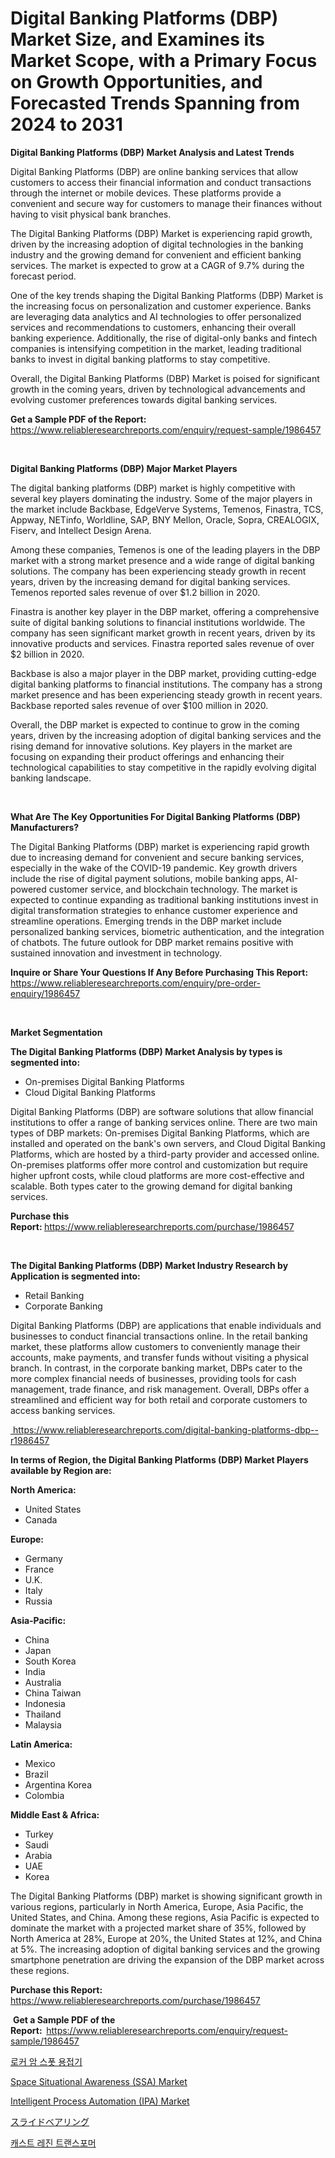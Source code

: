 <p><h1>Digital Banking Platforms (DBP) Market Size, and Examines its Market Scope, with a Primary Focus on Growth Opportunities, and Forecasted Trends Spanning from 2024 to 2031</h1></p><p><strong>Digital Banking Platforms (DBP) Market Analysis and Latest Trends</strong></p>
<p><p>Digital Banking Platforms (DBP) are online banking services that allow customers to access their financial information and conduct transactions through the internet or mobile devices. These platforms provide a convenient and secure way for customers to manage their finances without having to visit physical bank branches.</p><p>The Digital Banking Platforms (DBP) Market is experiencing rapid growth, driven by the increasing adoption of digital technologies in the banking industry and the growing demand for convenient and efficient banking services. The market is expected to grow at a CAGR of 9.7% during the forecast period.</p><p>One of the key trends shaping the Digital Banking Platforms (DBP) Market is the increasing focus on personalization and customer experience. Banks are leveraging data analytics and AI technologies to offer personalized services and recommendations to customers, enhancing their overall banking experience. Additionally, the rise of digital-only banks and fintech companies is intensifying competition in the market, leading traditional banks to invest in digital banking platforms to stay competitive.</p><p>Overall, the Digital Banking Platforms (DBP) Market is poised for significant growth in the coming years, driven by technological advancements and evolving customer preferences towards digital banking services.</p></p>
<p><strong>Get a Sample PDF of the Report:&nbsp;</strong> <a href="https://www.reliableresearchreports.com/enquiry/request-sample/1986457">https://www.reliableresearchreports.com/enquiry/request-sample/1986457</a></p>
<p>&nbsp;</p>
<p><strong>Digital Banking Platforms (DBP) Major Market Players</strong></p>
<p><p>The digital banking platforms (DBP) market is highly competitive with several key players dominating the industry. Some of the major players in the market include Backbase, EdgeVerve Systems, Temenos, Finastra, TCS, Appway, NETinfo, Worldline, SAP, BNY Mellon, Oracle, Sopra, CREALOGIX, Fiserv, and Intellect Design Arena.</p><p>Among these companies, Temenos is one of the leading players in the DBP market with a strong market presence and a wide range of digital banking solutions. The company has been experiencing steady growth in recent years, driven by the increasing demand for digital banking services. Temenos reported sales revenue of over $1.2 billion in 2020.</p><p>Finastra is another key player in the DBP market, offering a comprehensive suite of digital banking solutions to financial institutions worldwide. The company has seen significant market growth in recent years, driven by its innovative products and services. Finastra reported sales revenue of over $2 billion in 2020.</p><p>Backbase is also a major player in the DBP market, providing cutting-edge digital banking platforms to financial institutions. The company has a strong market presence and has been experiencing steady growth in recent years. Backbase reported sales revenue of over $100 million in 2020.</p><p>Overall, the DBP market is expected to continue to grow in the coming years, driven by the increasing adoption of digital banking services and the rising demand for innovative solutions. Key players in the market are focusing on expanding their product offerings and enhancing their technological capabilities to stay competitive in the rapidly evolving digital banking landscape.</p></p>
<p>&nbsp;</p>
<p><strong>What Are The Key Opportunities For Digital Banking Platforms (DBP) Manufacturers?</strong></p>
<p><p>The Digital Banking Platforms (DBP) market is experiencing rapid growth due to increasing demand for convenient and secure banking services, especially in the wake of the COVID-19 pandemic. Key growth drivers include the rise of digital payment solutions, mobile banking apps, AI-powered customer service, and blockchain technology. The market is expected to continue expanding as traditional banking institutions invest in digital transformation strategies to enhance customer experience and streamline operations. Emerging trends in the DBP market include personalized banking services, biometric authentication, and the integration of chatbots. The future outlook for DBP market remains positive with sustained innovation and investment in technology.</p></p>
<p><strong>Inquire or Share Your Questions If Any Before Purchasing This Report:</strong> <a href="https://www.reliableresearchreports.com/enquiry/pre-order-enquiry/1986457">https://www.reliableresearchreports.com/enquiry/pre-order-enquiry/1986457</a></p>
<p>&nbsp;</p>
<p><strong>Market Segmentation</strong></p>
<p><strong>The Digital Banking Platforms (DBP) Market Analysis by types is segmented into:</strong></p>
<p><ul><li>On-premises Digital Banking Platforms</li><li>Cloud Digital Banking Platforms</li></ul></p>
<p><p>Digital Banking Platforms (DBP) are software solutions that allow financial institutions to offer a range of banking services online. There are two main types of DBP markets: On-premises Digital Banking Platforms, which are installed and operated on the bank's own servers, and Cloud Digital Banking Platforms, which are hosted by a third-party provider and accessed online. On-premises platforms offer more control and customization but require higher upfront costs, while cloud platforms are more cost-effective and scalable. Both types cater to the growing demand for digital banking services.</p></p>
<p><strong>Purchase this Report:&nbsp;</strong><a href="https://www.reliableresearchreports.com/purchase/1986457">https://www.reliableresearchreports.com/purchase/1986457</a></p>
<p>&nbsp;</p>
<p><strong>The Digital Banking Platforms (DBP) Market Industry Research by Application is segmented into:</strong></p>
<p><ul><li>Retail Banking</li><li>Corporate Banking</li></ul></p>
<p><p>Digital Banking Platforms (DBP) are applications that enable individuals and businesses to conduct financial transactions online. In the retail banking market, these platforms allow customers to conveniently manage their accounts, make payments, and transfer funds without visiting a physical branch. In contrast, in the corporate banking market, DBPs cater to the more complex financial needs of businesses, providing tools for cash management, trade finance, and risk management. Overall, DBPs offer a streamlined and efficient way for both retail and corporate customers to access banking services.</p></p>
<p><a href="https://www.reliableresearchreports.com/digital-banking-platforms-dbp--r1986457">&nbsp;https://www.reliableresearchreports.com/digital-banking-platforms-dbp--r1986457</a></p>
<p><strong>In terms of Region, the Digital Banking Platforms (DBP) Market Players available by Region are:</strong></p>
<p>
    <p> <strong> North America: </strong>
        <ul>
            <li>United States</li>
            <li>Canada</li>
        </ul>
        </p> 
    <p> <strong> Europe: </strong>
        <ul>
            <li>Germany</li>
            <li>France</li>
            <li>U.K.</li>
            <li>Italy</li>
            <li>Russia</li>
        </ul>
        </p> 
    <p> <strong> Asia-Pacific: </strong>
        <ul>
            <li>China</li>
            <li>Japan</li>
            <li>South Korea</li>
            <li>India</li>
            <li>Australia</li>
            <li>China Taiwan</li>
            <li>Indonesia</li>
            <li>Thailand</li>
            <li>Malaysia</li>
        </ul>
        </p> 
    <p> <strong> Latin America: </strong>
        <ul>
            <li>Mexico</li>
            <li>Brazil</li>
            <li>Argentina Korea</li>
            <li>Colombia</li>
        </ul>
        </p> 
    <p> <strong> Middle East & Africa: </strong>
        <ul>
            <li>Turkey</li>
            <li>Saudi</li>
            <li>Arabia</li>
            <li>UAE</li>
            <li>Korea</li>
        </ul>
    </p>
    </p>
<p><p>The Digital Banking Platforms (DBP) market is showing significant growth in various regions, particularly in North America, Europe, Asia Pacific, the United States, and China. Among these regions, Asia Pacific is expected to dominate the market with a projected market share of 35%, followed by North America at 28%, Europe at 20%, the United States at 12%, and China at 5%. The increasing adoption of digital banking services and the growing smartphone penetration are driving the expansion of the DBP market across these regions.</p></p>
<p><strong>Purchase this Report: </strong><a href="https://www.reliableresearchreports.com/purchase/1986457">https://www.reliableresearchreports.com/purchase/1986457</a></p>
<p>&nbsp;<strong>Get a Sample PDF of the Report:&nbsp;&nbsp;</strong><a href="https://www.reliableresearchreports.com/enquiry/request-sample/1986457">https://www.reliableresearchreports.com/enquiry/request-sample/1986457</a></p>
<p><strong></strong></p>
<p><p><a href="https://medium.com/@clairhane1954/rocker-arm-spot-welder-%EC%8B%9C%EC%9E%A5-2031%EB%85%84%EA%B9%8C%EC%A7%80%EC%9D%98-%ED%8A%B8%EB%A0%8C%EB%93%9C-%EC%98%88%EC%B8%A1-%EB%B0%8F-%EA%B2%BD%EC%9F%81-%EB%B6%84%EC%84%9D-28c0a9f07331">로커 암 스폿 용접기</a></p><p><a href="https://github.com/kathiaseamanalvaradovlprc2h/Market-Research-Report-List-2/blob/main/space-situational-awareness-ssa-market.md">Space Situational Awareness (SSA) Market</a></p><p><a href="https://github.com/EbonyHane1955/Market-Research-Report-List-1/blob/main/intelligent-process-automation-ipa-market.md">Intelligent Process Automation (IPA) Market</a></p><p><a href="https://medium.com/@jasohung45456/%E3%82%B9%E3%83%A9%E3%82%A4%E3%83%89%E3%83%99%E3%82%A2%E3%83%AA%E3%83%B3%E3%82%B0%E5%B8%82%E5%A0%B4-%E5%B8%82%E5%A0%B4%E3%82%B7%E3%82%A7%E3%82%A2-%E5%B8%82%E5%A0%B4%E5%8B%95%E5%90%91-%E3%81%8A%E3%82%88%E3%81%B3%E5%B0%86%E6%9D%A5%E3%81%AE%E6%88%90%E9%95%B7%E3%82%92%E6%8E%A2%E3%82%8B-e5f130822159">スライドベアリング</a></p><p><a href="https://github.com/royErdmtyan906778/Market-Research-Report-List-1/blob/main/876385561975.md">캐스트 레진 트랜스포머</a></p></p>